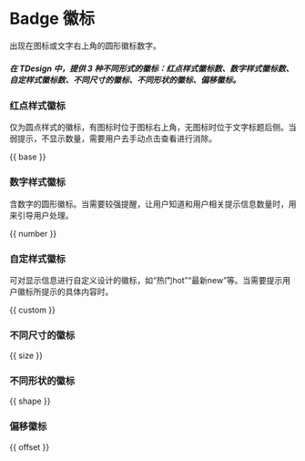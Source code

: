 # Badge 徽标

出现在图标或文字右上角的圆形徽标数字。

##### 在 TDesign 中，提供 3 种不同形式的徽标：红点样式徽标数、数字样式徽标数、自定样式徽标数、不同尺寸的徽标、不同形状的徽标、偏移徽标。

### 红点样式徽标

仅为圆点样式的徽标，有图标时位于图标右上角，无图标时位于文字标题后侧。当弱提示，不显示数量，需要用户去手动点击查看进行消除。

{{ base }}

### 数字样式徽标

含数字的圆形徽标。当需要较强提醒，让用户知道和用户相关提示信息数量时，用来引导用户处理。

{{ number }}

### 自定样式徽标

可对显示信息进行自定义设计的徽标，如“热门hot”“最新new”等。当需要提示用户徽标所提示的具体内容时。

{{ custom }}

### 不同尺寸的徽标

{{ size }}

### 不同形状的徽标

{{ shape }}

### 偏移徽标

{{ offset }}

